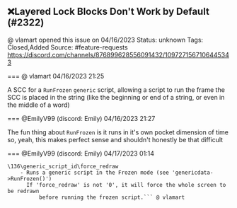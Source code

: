 ## ❌Layered Lock Blocks Don't Work by Default (#2322)
@ vlamart opened this issue on 04/16/2023
Status: unknown
Tags: Closed,Added
Source: #feature-requests https://discord.com/channels/876899628556091432/1097271567106445343


=== @ vlamart 04/16/2023 21:25

A SCC for a `RunFrozen` `generic` script, allowing a script to run the frame the SCC is placed in the string (like the beginning or end of a string, or even in the middle of a word)

=== @EmilyV99 (discord: Emily) 04/16/2023 21:27

The fun thing about `RunFrozen` is it runs in it's own pocket dimension of time
so, yeah, this makes perfect sense and shouldn't honestly be that difficult

=== @EmilyV99 (discord: Emily) 04/17/2023 01:14

```
\136\generic_script_id\force_redraw
    - Runs a generic script in the Frozen mode (see 'genericdata->RunFrozen()')
      If 'force_redraw' is not '0', it will force the whole screen to be redrawn
          before running the frozen script.``` @ vlamart
